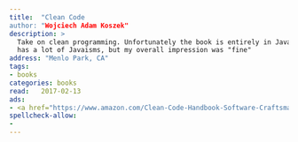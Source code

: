 ```yaml
---
title:  "Clean Code
author: "Wojciech Adam Koszek"
description: >
  Take on clean programming. Unfortunately the book is entirely in Java and
  has a lot of Javaisms, but my overall impression was "fine"
address: "Menlo Park, CA"
tags:
- books
categories: books
read:	2017-02-13
ads:
- <a href="https://www.amazon.com/Clean-Code-Handbook-Software-Craftsmanship/dp/0132350882/ref=as_li_ss_il?ie=UTF8&qid=1489047285&sr=8-1&keywords=clean+code&linkCode=li2&tag=wkoszek08-20&linkId=d43bd67192afafc703001c9c60d4294d" target="_blank"><img border="0" src="//ws-na.amazon-adsystem.com/widgets/q?_encoding=UTF8&ASIN=0132350882&Format=_SL160_&ID=AsinImage&MarketPlace=US&ServiceVersion=20070822&WS=1&tag=wkoszek08-20" ></a><img src="https://ir-na.amazon-adsystem.com/e/ir?t=wkoszek08-20&l=li2&o=1&a=0132350882" width="1" height="1" border="0" alt="" style="border:none !important; margin:0px !important;" />
spellcheck-allow:
- 
---
```


